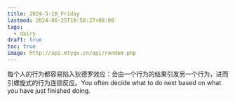 ```yaml
---
title: 2024-5-10_Friday
lastmod: 2024-06-25T10:58:27+08:00
tags:
  - dairy
draft: true
toc: true
image: http://api.mtyqx.cn/api/random.php
---
```




每个人的行为都容易陷入狄德罗效应：会由一个行为的结果引发另一个行为，进而引螺旋式的行为连锁反应。You often decide what to do next based on what you have just finished doing.
